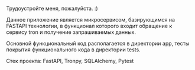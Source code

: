 Трудоустройте меня, пожалуйста.
:)

Данное приложение является микросервисом, базирующимся на FASTAPI технологии, в функционал которого входит обращение к сервису tron и получение запрашиваемых данных.

Основной функциональный код располагается в директории app, тесты покрытия функционального кода в директории tests.

Стек проекта:
FastAPI, Tronpy, SQLAlchemy, Pytest

